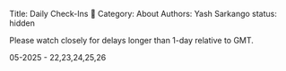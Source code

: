 Title: Daily Check-Ins 🐤 
Category: About
Authors: Yash Sarkango
status: hidden


Please watch closely for delays longer than 1-day relative to GMT.

05-2025 - 22,23,24,25,26
